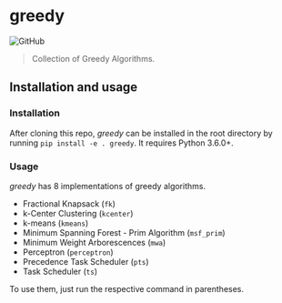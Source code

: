 # greedy

![GitHub](https://img.shields.io/github/license/CintiaTho/greedy?style=for-the-badge)

> Collection of Greedy Algorithms.

## Installation and usage

### Installation

After cloning this repo, *greedy* can be installed in the root directory by running
`pip install -e . greedy`. It requires Python 3.6.0+.


### Usage

*greedy* has 8 implementations of greedy algorithms.

- Fractional Knapsack (`fk`)
- k-Center Clustering (`kcenter`)
- k-means (`kmeans`)
- Minimum Spanning Forest - Prim Algorithm (`msf_prim`)
- Minimum Weight Arborescences (`mwa`)
- Perceptron (`perceptron`)
- Precedence Task Scheduler (`pts`)
- Task Scheduler (`ts`)

To use them, just run the respective command in parentheses.
